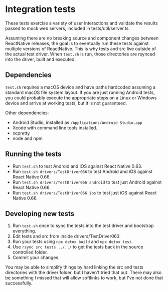 # Integration tests

These tests exercise a variety of user interactions and validate the results passed to mock web servers, included in tests/util/server.ts.

Assuming there are no breaking source and component changes between ReactNative releases, the goal is to eventually run these tests against
multiple versions of ReactNative.  This is why tests and src live outside of the actual test driver.  When `test.sh` is run, those
directories are rsynced into the driver, built and executed.

## Dependencies

`test.sh` requires a macOS device and have paths hardcoded assuming a standard macOS file system layout.  If you are just running Android
tests, you could probably execute the appropriate steps on a Linux or Windows device and arrive at working tests, but it is not guaranteed.

Other dependencies:

- Android Studio, installed as `/Applications/Android Studio.app`
- Xcode with command line tools installed.
- xcpretty
- node and npm

## Running the tests

- Run `test.sh` to test Android and iOS against React Native 0.63.
- Run `test.sh drivers/TestDriver066` to test Android and iOS against React Native 0.66.
- Run `test.sh drivers/TestDriver066 android` to test just Android against React Native 0.66.
- Run `test.sh drivers/TestDriver066 ios` to test just iOS against React Native 0.66.

## Developing new tests

1. Run `test.sh` once to sync the tests into the test driver and bootstrap everything.
2. Edit tests and src from inside drivers/TestDriver063.
3. Run your tests using `npx detox build` and `npx detox test`.
3. Use `rsync src tests ../../` to get the tests back in the source controlled folder.
4. Commit your changes.

You may be able to simplify things by hard linking the src and tests directories with the driver folder, but I haven't tried that out.
There may also be something I missed that will allow softlinks to work, but I've not done that successfully.
